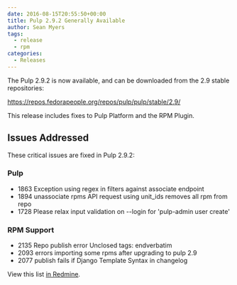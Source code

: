 ```yaml
---
date: 2016-08-15T20:55:50+00:00
title: Pulp 2.9.2 Generally Available
author: Sean Myers
tags:
  - release
  - rpm
categories:
  - Releases
---
```

<!-- more -->
The Pulp 2.9.2 is now available, and can be downloaded from the 2.9 stable repositories:

<https://repos.fedorapeople.org/repos/pulp/pulp/stable/2.9/>

This release includes fixes to Pulp Platform and the RPM Plugin.

## Issues Addressed

These critical issues are fixed in Pulp 2.9.2:

### Pulp
- 1863    Exception using regex in filters against associate endpoint
- 1894    unassociate rpms API request using unit_ids removes all rpm from repo
- 1728    Please relax input validation on --login for 'pulp-admin user create'

###  RPM Support
- 2135    Repo publish error Unclosed tags: endverbatim
- 2093    errors importing some rpms after upgrading to pulp 2.9
- 2077    publish fails if Django Template Syntax in changelog

View this list [in Redmine](http://bit.ly/2aygdsB).
